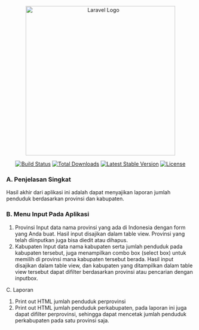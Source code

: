 <p align="center"><a href="https://laravel.com" target="_blank"><img src="https://raw.githubusercontent.com/laravel/art/master/logo-lockup/5%20SVG/2%20CMYK/1%20Full%20Color/laravel-logolockup-cmyk-red.svg" width="400" alt="Laravel Logo"></a></p>

<p align="center">
<a href="https://github.com/laravel/framework/actions"><img src="https://github.com/laravel/framework/workflows/tests/badge.svg" alt="Build Status"></a>
<a href="https://packagist.org/packages/laravel/framework"><img src="https://img.shields.io/packagist/dt/laravel/framework" alt="Total Downloads"></a>
<a href="https://packagist.org/packages/laravel/framework"><img src="https://img.shields.io/packagist/v/laravel/framework" alt="Latest Stable Version"></a>
<a href="https://packagist.org/packages/laravel/framework"><img src="https://img.shields.io/packagist/l/laravel/framework" alt="License"></a>
</p>

### A. Penjelasan Singkat
Hasil akhir dari aplikasi ini adalah dapat menyajikan laporan jumlah penduduk
berdasarkan provinsi dan kabupaten.

### B. Menu Input Pada Aplikasi
1. Provinsi
   Input data nama provinsi yang ada di Indonesia dengan form yang Anda buat. Hasil input
   disajikan dalam table view. Provinsi yang telah diinputkan juga bisa diedit atau dihapus.
2. Kabupaten
   Input data nama kabupaten serta jumlah penduduk pada kabupaten tersebut, juga
   menampilkan combo box (select box) untuk memilih di provinsi mana kabupaten tersebut
   berada. Hasil input disajikan dalam table view, dan kabupaten yang ditampilkan dalam table
   view tersebut dapat difilter berdasarkan provinsi atau pencarian dengan inputbox.

C. Laporan
1. Print out HTML jumlah penduduk perprovinsi
2. Print out HTML jumlah penduduk perkabupaten, pada laporan ini juga dapat difilter perprovinsi,
   sehingga dapat mencetak jumlah penduduk perkabupaten pada satu provinsi saja.
